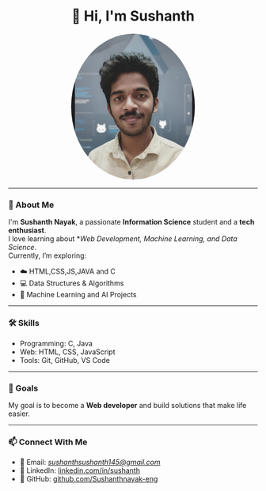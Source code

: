 <h1 align="center">👋 Hi, I'm Sushanth</h1>

<p align="center">
  <img src="photo.jpg" alt="Sushanth" width="250" style="border-radius:50%;">
</p>

---

### 🌟 About Me
I'm **Sushanth Nayak**, a passionate **Information Science** student and a **tech enthusiast**.  
I love learning about **Web Development, Machine Learning, and Data Science*.  
Currently, I’m exploring:
- ☁️ HTML,CSS,JS,JAVA and C
- 💻 Data Structures & Algorithms
- 🔬 Machine Learning and AI Projects

---

### 🛠️ Skills
- Programming: C, Java  
- Web: HTML, CSS, JavaScript  
- Tools: Git, GitHub, VS Code  

---

### 🎯 Goals
My goal is to become a **Web developer** and build solutions that make life easier.

---

### 📫 Connect With Me
- 📧 Email: *sushanthsushanth145@gmail.com*  
- 💼 LinkedIn: [linkedin.com/in/sushanth](www.linkedin.com/in/sushanth-nayak-92140a350)  
- 🐙 GitHub: [github.com/Sushanthnayak-eng](https://github.com/Sushanthnayak-eng)
